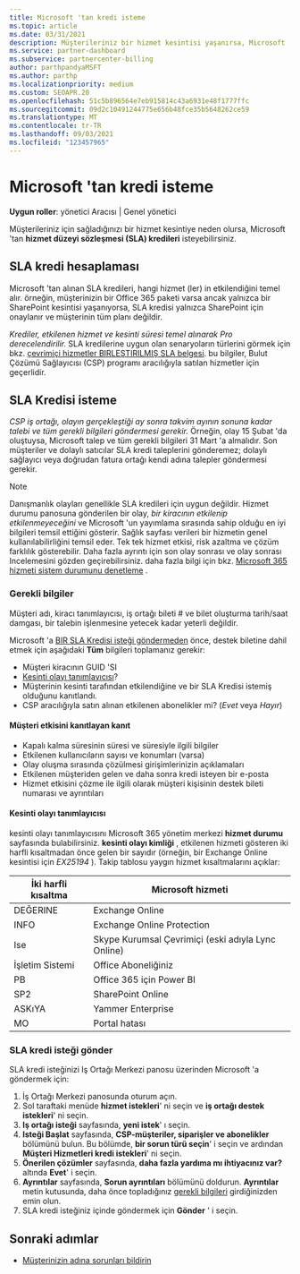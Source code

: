 ```yaml
---
title: Microsoft 'tan kredi isteme
ms.topic: article
ms.date: 03/31/2021
description: Müşterileriniz bir hizmet kesintisi yaşanırsa, Microsoft 'tan bir hizmet düzeyi sözleşmesi (SLA) kredisi istemek için avantajları, kısıtlamaları ve yordamları öğrenin.
ms.service: partner-dashboard
ms.subservice: partnercenter-billing
author: parthpandyaMSFT
ms.author: parthp
ms.localizationpriority: medium
ms.custom: SEOAPR.20
ms.openlocfilehash: 51c5b896564e7eb915814c43a6931e48f1777ffc
ms.sourcegitcommit: 09d2c10491244775e656b48fce35b5648262ce59
ms.translationtype: MT
ms.contentlocale: tr-TR
ms.lasthandoff: 09/03/2021
ms.locfileid: "123457965"
---
```

# <a name="how-and-when-to-request-a-credit-from-microsoft"></a>Microsoft 'tan kredi isteme

**Uygun roller**: yönetici Aracısı | Genel yönetici

Müşterileriniz için sağladığınızı bir hizmet kesintiye neden olursa, Microsoft 'tan **hizmet düzeyi sözleşmesi (SLA) kredileri** isteyebilirsiniz.

## <a name="sla-credit-calculation"></a>SLA kredi hesaplaması

Microsoft 'tan alınan SLA kredileri, hangi hizmet (ler) in etkilendiğini temel alır. örneğin, müşterinizin bir Office 365 paketi varsa ancak yalnızca bir SharePoint kesintisi yaşanıyorsa, SLA kredisi yalnızca SharePoint için onaylanır ve müşterinin tüm planı değildir.

*Krediler, etkilenen hizmet ve kesinti süresi temel alınarak Pro derecelendirilir.* SLA kredilerine uygun olan senaryoların türlerini görmek için bkz. [çevrimiçi hizmetler BIRLEŞTIRILMIŞ SLA belgesi](http://www.microsoftvolumelicensing.com/DocumentSearch.aspx?Mode=3&DocumentTypeId=37). bu bilgiler, Bulut Çözümü Sağlayıcısı (CSP) programı aracılığıyla satılan hizmetler için geçerlidir.


## <a name="request-an-sla-credit"></a>SLA Kredisi isteme

*CSP iş ortağı, olayın gerçekleştiği ay sonra takvim ayının sonuna kadar talebi ve tüm gerekli bilgileri göndermesi gerekir.* Örneğin, olay 15 Şubat 'da oluştuysa, Microsoft talep ve tüm gerekli bilgileri 31 Mart 'a almalıdır. Son müşteriler ve dolaylı satıcılar SLA kredi taleplerini gönderemez; dolaylı sağlayıcı veya doğrudan fatura ortağı kendi adına talepler göndermesi gerekir.

> [!NOTE]
> Danışmanlık olayları genellikle SLA kredileri için uygun değildir. Hizmet durumu panosuna gönderilen bir olay, *bir kiracının etkilenip etkilenmeyeceğini* ve Microsoft 'un yayımlama sırasında sahip olduğu en iyi bilgileri temsil ettiğini gösterir. Sağlık sayfası verileri bir hizmetin genel kullanılabilirliğini temsil eder. Tek tek hizmet etkisi, risk azaltma ve çözüm farklılık gösterebilir. Daha fazla ayrıntı için son olay sonrası ve olay sonrası Incelemesini gözden geçirebilirsiniz. daha fazla bilgi için bkz. [Microsoft 365 hizmeti sistem durumunu denetleme](/microsoft-365/enterprise/view-service-health#incidents-and-advisories) .

### <a name="required-information"></a>Gerekli bilgiler

Müşteri adı, kiracı tanımlayıcısı, iş ortağı bileti # ve bilet oluşturma tarih/saat damgası, bir talebin işlenmesine yetecek kadar yeterli değildir.

Microsoft 'a [BIR SLA Kredisi isteği göndermeden](#submit-sla-credit-request) önce, destek biletine dahil etmek için aşağıdaki **Tüm** bilgileri toplamanız gerekir:

- Müşteri kiracının GUID 'SI
- [Kesinti olayı tanımlayıcısı](#outage-incident-identifier)?
- Müşterinin kesinti tarafından etkilendiğine ve bir SLA Kredisi istemiş olduğunu kanıtlandı.
- CSP aracılığıyla satın alınan etkilenen abonelikler mi? (*Evet* veya *Hayır*)

#### <a name="evidence-that-proves-customer-impact"></a>Müşteri etkisini kanıtlayan kanıt

- Kapalı kalma süresinin süresi ve süresiyle ilgili bilgiler
- Etkilenen kullanıcıların sayısı ve konumları (varsa)
- Olay oluşma sırasında çözülmesi girişimlerinizin açıklamaları
- Etkilenen müşteriden gelen ve daha sonra kredi isteyen bir e-posta
- Hizmet etkisini çözme ile ilgili olarak müşteri kişisinin destek bileti numarası ve ayrıntıları


#### <a name="outage-incident-identifier"></a>Kesinti olayı tanımlayıcısı

kesinti olayı tanımlayıcısını Microsoft 365 yönetim merkezi **hizmet durumu** sayfasında bulabilirsiniz. **kesinti olayı kimliği** , etkilenen hizmeti gösteren iki harfli kısaltmadan önce gelen bir sayıdır (örneğin, bir Exchange Online kesintisi için *EX25194* ). Takip tablosu yaygın hizmet kısaltmalarını açıklar:

| İki harfli kısaltma | Microsoft hizmeti |
| ----------------------- | ----------------- |
| DEĞERINE | Exchange Online |
| INFO | Exchange Online Protection |
| Ise | Skype Kurumsal Çevrimiçi (eski adıyla Lync Online) |
| İşletim Sistemi | Office Aboneliğiniz |
| PB | Office 365 için Power BI |
| SP2 | SharePoint Online |
| ASKıYA | Yammer Enterprise |
| MO | Portal hatası |

### <a name="submit-sla-credit-request"></a>SLA kredi isteği gönder

SLA kredi isteğinizi Iş Ortağı Merkezi panosu üzerinden Microsoft 'a göndermek için:

1. İş Ortağı Merkezi panosunda oturum açın.
2. Sol taraftaki menüde **hizmet istekleri**' ni seçin ve **iş ortağı destek istekleri**' ni seçin.
3. **Iş ortağı isteği** sayfasında, **yeni istek**' ı seçin.
4. **Isteği Başlat** sayfasında, **CSP-müşteriler, siparişler ve abonelikler** bölümünü bulun. Bu bölümde, **bir sorun türü seçin**' i seçin ve ardından **Müşteri Hizmetleri kredi istekleri**' ni seçin.
5. **Önerilen çözümler** sayfasında, **daha fazla yardıma mı ihtiyacınız var?** altında **Evet**' i seçin.
6. **Ayrıntılar** sayfasında, **Sorun ayrıntıları** bölümünü doldurun. **Ayrıntılar** metin kutusunda, daha önce topladığınız [gerekli bilgileri](#required-information) girdiğinizden emin olun.
7. SLA kredi isteğiniz içinde göndermek için **Gönder** ' i seçin.

## <a name="next-steps"></a>Sonraki adımlar

- [Müşterinizin adına sorunları bildirin](report-problems-on-behalf-of-a-customer.md)
